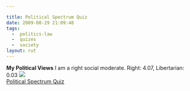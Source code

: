 ```yaml
---

title: Political Spectrum Quiz
date: 2009-08-29 21:09:48
tags:
  -  politics-law
  -  quizes
  -  society
layout: rut
---
```


<b>My Political Views</b>
I am a right social moderate.
Right: 4.07, Libertarian: 0.03
<img src="http://www.gotoquiz.com/politics/grid/28x20.gif" /><br />
<a href="http://www.gotoquiz.com/politics/political-spectrum-quiz.html">Political Spectrum Quiz</a>

